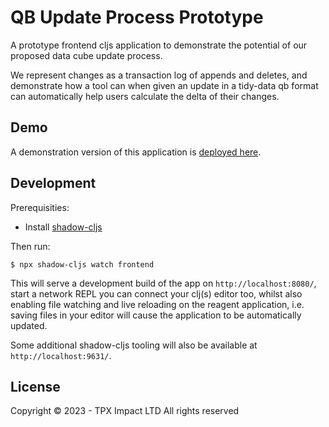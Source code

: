 # QB Update Process Prototype

A prototype frontend cljs application to demonstrate the potential of
our proposed data cube update process.

We represent changes as a transaction log of appends and deletes, and
demonstrate how a tool can when given an update in a tidy-data qb
format can automatically help users calculate the delta of their
changes.

## Demo

A demonstration version of this application is [deployed here](https://swirrl.github.io/qb-update-process-prototype/).

## Development

Prerequisities:

- Install [shadow-cljs](https://shadow-cljs.github.io/docs/UsersGuide.html#_installation)

Then run:

```
$ npx shadow-cljs watch frontend
```

This will serve a development build of the app on `http://localhost:8080/`, start a network REPL you can connect your clj(s) editor too, whilst also enabling file watching and live reloading on the reagent application, i.e. saving files in your editor will cause the application to be automatically updated.

Some additional shadow-cljs tooling will also be available at `http://localhost:9631/`.


## License

Copyright © 2023 - TPX Impact LTD
All rights reserved
